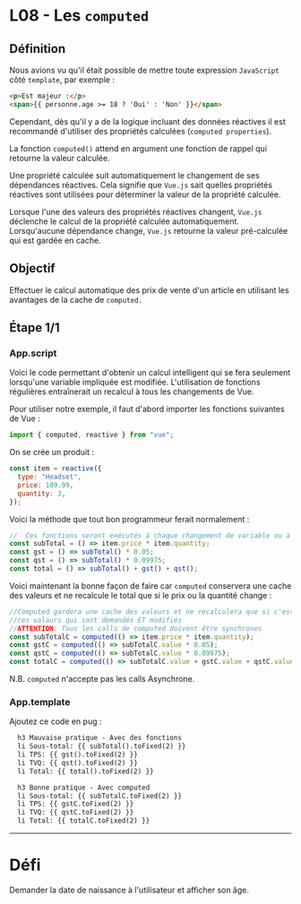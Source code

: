 # L08 - Les ``computed`` 

## Définition

Nous avions vu qu'il était possible de mettre toute expression `JavaScript` côté `template`, par exemple :

```html
<p>Est majeur :</p>
<span>{{ personne.age >= 18 ? 'Oui' : 'Non' }}</span>
```

Cependant, dès qu'il y a de la logique incluant des données réactives il est recommandé d'utiliser des propriétés calculées (`computed properties`). 

La fonction `computed()` attend en argument une fonction de rappel qui retourne la valeur calculée.

Une propriété calculée suit automatiquement le changement de ses dépendances réactives. Cela signifie que `Vue.js` sait quelles propriétés réactives sont utilisées pour déterminer la valeur de la propriété calculée.

Lorsque l'une des valeurs des propriétés réactives changent, `Vue.js` déclenche le calcul de la propriété calculée automatiquement. Lorsqu'aucune dépendance change, `Vue.js` retourne la valeur pré-calculée qui est gardée en cache.

## Objectif

Effectuer le calcul automatique des prix de vente d'un article en utilisant les avantages de la cache de `computed.`

## Étape 1/1

### App.script

Voici le code permettant d'obtenir un calcul intelligent qui se fera seulement lorsqu'une variable impliquée est modifiée.  L'utilisation de fonctions régulières entraînerait un recalcul à tous les changements de Vue.

Pour utiliser notre exemple, il faut d'abord importer les fonctions suivantes de Vue :

```javascript
import { computed, reactive } from "vue";
```

On se crée un produit  :

```javascript
const item = reactive({
  type: "Headset",
  price: 109.99,
  quantity: 3,
});
```

Voici la méthode que tout bon programmeur ferait normalement  :

```javascript
//  Ces fonctions seront exécutés à chaque changement de variable ou à l'écran
const subTotal = () => item.price * item.quantity;
const gst = () => subTotal() * 0.05;
const qst = () => subTotal() * 0.09975;
const total = () => subTotal() + gst() + qst();
```

Voici maintenant la bonne façon de faire car ``computed`` conservera une cache des valeurs et ne recalcule le total que si le prix ou la quantité change :

```javascript
//Computed gardera une cache des valeurs et ne recalculera que si c'est
//ces valaurs qui sont demandés ET modifiés
//ATTENTION: Tous les calls de computed doivent être synchrones
const subTotalC = computed(() => item.price * item.quantity);
const gstC = computed(() => subTotalC.value * 0.05);
const qstC = computed(() => subTotalC.value * 0.09975);
const totalC = computed(() => subTotalC.value + gstC.value + qstC.value);
```

N.B. ``computed`` n'accepte pas les calls Asynchrone.

### App.template

Ajoutez ce code en pug : 

```html
  h3 Mauvaise pratique - Avec des fonctions
  li Sous-total: {{ subTotal().toFixed(2) }}
  li TPS: {{ gst().toFixed(2) }}
  li TVQ: {{ qst().toFixed(2) }}
  li Total: {{ total().toFixed(2) }}

  h3 Bonne pratique - Avec computed
  li Sous-total: {{ subTotalC.toFixed(2) }}
  li TPS: {{ gstC.toFixed(2) }}
  li TVQ: {{ qstC.toFixed(2) }}
  li Total: {{ totalC.toFixed(2) }}
```



----

# Défi

Demander la date de naissance à l'utilisateur et afficher son âge.

